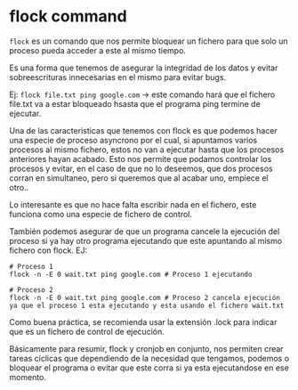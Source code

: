 # flock command

`flock` es un comando que nos permite bloquear un fichero para que solo un proceso pueda acceder a este al mismo tiempo.

Es una forma que tenemos de asegurar la integridad de los datos y evitar sobreescrituras innecesarias en el mismo para evitar bugs.

Ej: `flock file.txt ping google.com` -> este comando hará que el fichero file.txt va a estar bloqueado hsasta que el programa ping termine de ejecutar. 

Una de las caracteristicas que tenemos con flock es que podemos hacer una especie de proceso asyncrono por el cual, si apuntamos varios procesos al mismo fichero, estos no van a ejecutar hasta que los procesos anteriores hayan acabado. Esto nos permite que podamos controlar los procesos y evitar, en el caso de que no lo deseemos, que dos procesos corran en simultaneo, pero si queremos que al acabar uno, empiece el otro..

Lo interesante es que no hace falta escribir nada en el fichero, este funciona como una especie de fichero de control.

También podemos asegurar de que un programa cancele la ejecución del proceso si ya hay otro programa ejecutando que este apuntando al mismo fichero con flock. EJ:

```
# Proceso 1
flock -n -E 0 wait.txt ping google.com # Proceso 1 ejecutando

# Proceso 2
flock -n -E 0 wait.txt ping google.com # Proceso 2 cancela ejecución ya que el proceso 1 esta ejecutando y esta usando el fichero wait.txt
```

Como buena práctica, se recomienda usar la extensión .lock para indicar que es un fichero de control de ejecución.

Básicamente para resumir, flock y cronjob en conjunto, nos permiten crear tareas cíclicas que dependiendo de la necesidad que tengamos, podemos o bloquear el programa o evitar que este corra si ya esta ejecutandose en ese momento.
